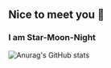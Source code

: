 ## Nice to meet you 👋
### I am Star-Moon-Night
![Anurag's GitHub stats](https://github-readme-stats.vercel.app/api?username=Star-Moon-Night)
